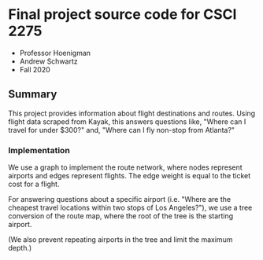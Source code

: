 # Final project source code for CSCI 2275

- Professor Hoenigman
- Andrew Schwartz
- Fall 2020


## Summary

This project provides information about flight destinations and routes.
Using flight data scraped from Kayak, this answers questions like, "Where can
I travel for under $300?" and, "Where can I fly non-stop from Atlanta?"

### Implementation

We use a graph to implement the route network, where nodes represent airports
and edges represent flights. The edge weight is equal to the ticket cost for a flight.

For answering questions about a specific airport (i.e. "Where are the cheapest travel
locations within two stops of Los Angeles?"), we use a tree conversion of the route map,
where the root of the tree is the starting airport.

(We also prevent repeating airports in the tree and limit the maximum depth.)
